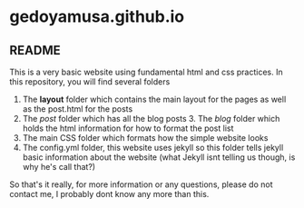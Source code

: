 # gedoyamusa.github.io

## README

This is a very basic website using fundamental html and css practices. 
In this repository, you will find several folders

1. The **layout** folder which contains the main layout for the pages as well as the post.html for the posts
2. The *post* folder which has all the blog posts 
    3.  The *blog* folder which holds the html information for how to format the post list
4. The main CSS folder which formats how the simple website looks 
5. The config.yml folder, this website uses jekyll so this folder tells jekyll basic information about the website (what Jekyll isnt telling us though, is why he's call that?) 

So that's it really, for more information or any questions, please do not contact me, I probably dont know any more than this.
